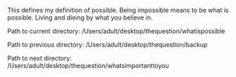 This defines my definition of possible. Being impossible means to be what is possible. Living and 
dieing by what you believe in.


Path to current directory: /Users/adult/desktop/thequestion/whatispossible

Path to previous directory: /Users/adult/desktop/thequestion/backup

Path to next directory: /Users/adult/desktop/thequestion/whatsimportanttoyou

